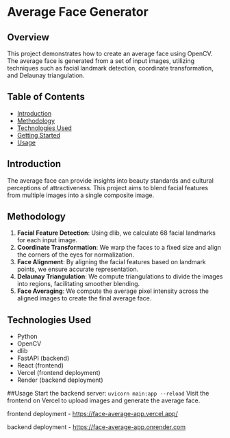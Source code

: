 # Average Face Generator

## Overview
This project demonstrates how to create an average face using OpenCV. The average face is generated from a set of input images, utilizing techniques such as facial landmark detection, coordinate transformation, and Delaunay triangulation.

## Table of Contents
- [Introduction](#introduction)
- [Methodology](#methodology)
- [Technologies Used](#technologies-used)
- [Getting Started](#getting-started)
- [Usage](#usage)


## Introduction
The average face can provide insights into beauty standards and cultural perceptions of attractiveness. This project aims to blend facial features from multiple images into a single composite image.

## Methodology
1. **Facial Feature Detection**: Using dlib, we calculate 68 facial landmarks for each input image.
2. **Coordinate Transformation**: We warp the faces to a fixed size and align the corners of the eyes for normalization.
3. **Face Alignment**: By aligning the facial features based on landmark points, we ensure accurate representation.
4. **Delaunay Triangulation**: We compute triangulations to divide the images into regions, facilitating smoother blending.
5. **Face Averaging**: We compute the average pixel intensity across the aligned images to create the final average face.

## Technologies Used
- Python
- OpenCV
- dlib
- FastAPI (backend)
- React (frontend)
- Vercel (frontend deployment)
- Render (backend deployment)

##Usage
Start the backend server:
`uvicorn main:app --reload`
Visit the frontend on Vercel to upload images and generate the average face.

frontend deployment - https://face-average-app.vercel.app/

backend deployment - https://face-average-app.onrender.com

